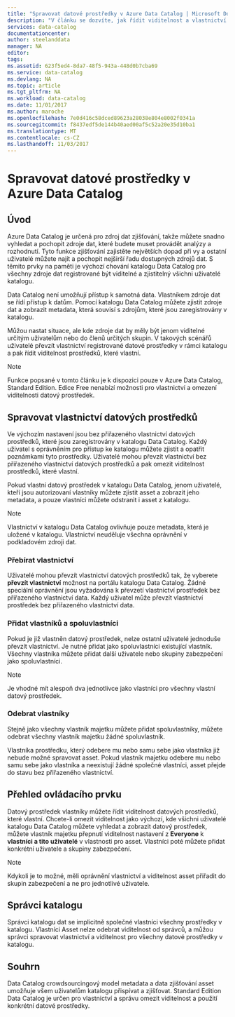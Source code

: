 ```yaml
---
title: "Spravovat datové prostředky v Azure Data Catalog | Microsoft Docs"
description: "V článku se dozvíte, jak řídit viditelnost a vlastnictví datových prostředků, které jsou zaregistrované v Azure Data Catalog."
services: data-catalog
documentationcenter: 
author: steelanddata
manager: NA
editor: 
tags: 
ms.assetid: 623f5ed4-8da7-48f5-943a-448d0b7cba69
ms.service: data-catalog
ms.devlang: NA
ms.topic: article
ms.tgt_pltfrm: NA
ms.workload: data-catalog
ms.date: 11/01/2017
ms.author: maroche
ms.openlocfilehash: 7e0d416c58dced89623a28038e804e8002f0341a
ms.sourcegitcommit: f8437edf5de144b40aed00af5c52a20e35d10ba1
ms.translationtype: MT
ms.contentlocale: cs-CZ
ms.lasthandoff: 11/03/2017
---
```

# <a name="manage-data-assets-in-azure-data-catalog"></a>Spravovat datové prostředky v Azure Data Catalog
## <a name="introduction"></a>Úvod
Azure Data Catalog je určená pro zdroj dat zjišťování, takže můžete snadno vyhledat a pochopit zdroje dat, které budete muset provádět analýzy a rozhodnutí. Tyto funkce zjišťování zajistěte největších dopad při vy a ostatní uživatelé můžete najít a pochopit nejširší řadu dostupných zdrojů dat. S těmito prvky na paměti je výchozí chování katalogu Data Catalog pro všechny zdroje dat registrované být viditelné a zjistitelný všichni uživatelé katalogu.

Data Catalog není umožňují přístup k samotná data. Vlastníkem zdroje dat se řídí přístup k datům. Pomocí katalogu Data Catalog můžete zjistit zdroje dat a zobrazit metadata, která souvisí s zdrojům, které jsou zaregistrovány v katalogu.

Můžou nastat situace, ale kde zdroje dat by měly být jenom viditelné určitým uživatelům nebo do členů určitých skupin. V takových scénářů uživatelé převzít vlastnictví registrované datové prostředky v rámci katalogu a pak řídit viditelnost prostředků, které vlastní.

> [!NOTE]
> Funkce popsané v tomto článku je k dispozici pouze v Azure Data Catalog, Standard Edition. Edice Free nenabízí možnosti pro vlastnictví a omezení viditelnosti datový prostředek.
>
>

## <a name="manage-ownership-of-data-assets"></a>Spravovat vlastnictví datových prostředků
Ve výchozím nastavení jsou bez přiřazeného vlastnictví datových prostředků, které jsou zaregistrovány v katalogu Data Catalog. Každý uživatel s oprávněním pro přístup ke katalogu můžete zjistit a opatřit poznámkami tyto prostředky. Uživatelé mohou převzít vlastnictví bez přiřazeného vlastnictví datových prostředků a pak omezit viditelnost prostředků, které vlastní.

Pokud vlastní datový prostředek v katalogu Data Catalog, jenom uživatelé, kteří jsou autorizovaní vlastníky můžete zjistit asset a zobrazit jeho metadata, a pouze vlastníci můžete odstranit i asset z katalogu.

> [!NOTE]
> Vlastnictví v katalogu Data Catalog ovlivňuje pouze metadata, která je uložené v katalogu. Vlastnictví neuděluje všechna oprávnění v podkladovém zdroji dat.
>
>

### <a name="take-ownership"></a>Přebírat vlastnictví
Uživatelé mohou převzít vlastnictví datových prostředků tak, že vyberete **převzít vlastnictví** možnost na portálu katalogu Data Catalog. Žádné speciální oprávnění jsou vyžadována k převzetí vlastnictví prostředek bez přiřazeného vlastnictví data. Každý uživatel může převzít vlastnictví prostředek bez přiřazeného vlastnictví data.

### <a name="add-owners-and-co-owners"></a>Přidat vlastníků a spoluvlastníci
Pokud je již vlastněn datový prostředek, nelze ostatní uživatelé jednoduše převzít vlastnictví. Je nutné přidat jako spoluvlastníci existující vlastník. Všechny vlastníka můžete přidat další uživatele nebo skupiny zabezpečení jako spoluvlastníci.

> [!NOTE]
> Je vhodné mít alespoň dva jednotlivce jako vlastníci pro všechny vlastní datový prostředek.
>
>

### <a name="remove-owners"></a>Odebrat vlastníky
Stejně jako všechny vlastník majetku můžete přidat spoluvlastníky, můžete odebrat všechny vlastník majetku žádné spoluvlastník.

Vlastníka prostředku, který odebere mu nebo samu sebe jako vlastníka již nebude možné spravovat asset. Pokud vlastník majetku odebere mu nebo samu sebe jako vlastníka a neexistují žádné společné vlastníci, asset přejde do stavu bez přiřazeného vlastnictví.

## <a name="control-visibility"></a>Přehled ovládacího prvku
Datový prostředek vlastníky můžete řídit viditelnost datových prostředků, které vlastní. Chcete-li omezit viditelnost jako výchozí, kde všichni uživatelé katalogu Data Catalog můžete vyhledat a zobrazit datový prostředek, můžete vlastník majetku přepnutí viditelnost nastavení z **Everyone** k **vlastníci a tito uživatelé** v vlastnosti pro asset. Vlastníci poté můžete přidat konkrétní uživatele a skupiny zabezpečení.

> [!NOTE]
> Kdykoli je to možné, měli oprávnění vlastnictví a viditelnost asset přiřadit do skupin zabezpečení a ne pro jednotlivé uživatele.
>
>

## <a name="catalog-administrators"></a>Správci katalogu
Správci katalogu dat se implicitně společné vlastníci všechny prostředky v katalogu. Vlastníci Asset nelze odebrat viditelnost od správců, a můžou správci spravovat vlastnictví a viditelnost pro všechny datové prostředky v katalogu.

## <a name="summary"></a>Souhrn
Data Catalog crowdsourcingový model metadata a data zjišťování asset umožňuje všem uživatelům katalogu přispívat a zjišťovat. Standard Edition Data Catalog je určen pro vlastnictví a správu omezit viditelnost a použití konkrétní datové prostředky.
